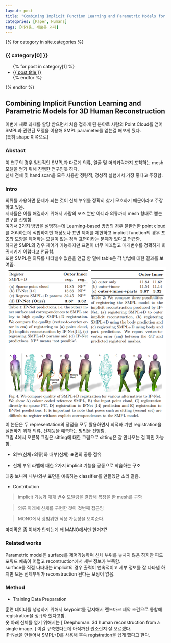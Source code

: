 ```yaml
---
layout: post
title: "Combining Implicit Function Learning and Parametric Models for 3D Human Reconstruction 정리"
categories: [Paper, Humans]
tags: [어려움, 새로운 과제]
---
```


{% for category in site.categories %}
  <h3>{{ category[0] }}</h3>
  <ul>
    {% for post in category[1] %}
      <li><a href="{{ post.url }}">{{ post.title }}</a></li>
    {% endfor %}
  </ul>
{% endfor %}

## Combining Implicit Function Learning and Parametric Models for 3D Human Reconstruction

이번에 새로 과제를 할당 받으면서 처음 접하게 된 분야로 사람의 Point Cloud를 얻어 SMPL과 관련된 모델을 이용해 SMPL parameter를 얻는걸 해보게 됬다.  
(특히 shape 이쪽으로)

### Abstact

이 연구의 경우 일반적인 SMPL과 다르게 의류, 얼굴 및 머리카락까지 포착하는 mesh 모델을 얻기 위해 진행한 연구인듯 하다.  
신체 전체 및 hand scan을 모두 사용한 정량적, 정성적 실험에서 가장 좋다고 주장함.

### Intro

의류를 사용하면 문제가 되는 것이 신체 부위를 정확히 찾기 모호하기 때문이라고 주장하고 있음.  
저자들은 이를 해결하기 위해서 사람의 포즈 뿐만 아니라 의류까지 mesh 형태로 뽑는 연구를 진행함.  
여기서 2가지 방법을 설명하는데 Learning-based 방법의 경우 불완전한 point cloud를 처리하는데 적합하지만 해상도나 표면 제어를 제한하고 implicit function의 경우 포즈와 모양을 제어하는 모델이 없는 정적 표면이라는 문제가 있다고 언급함.  
하지만 SMPL의 경우 제어가 가능하지만 표면이 너무 매끄럽고 매개변수를 정확하게 회귀시키기 어렵다고 언급함.  
또한 SMPL은 의류를 나타낼수 없음을 언급 함 밑에 table은 각 방법에 대한 결과를 보여줌.  
<img src="../post_images/table1.png" width="1000px"  title="table1"/>  
이 논문은 두 representation의 장점을 모두 활용하면서 최적화 기반 registration을 실현하기 위해 의류, 신체등을 예측하는 방법을 진행함.  
그림 4에서 오른쪽 그림은 sitting에 대한 그림으로 sitting은 잘 안나오는 걸 확인 가능함.

* 외부(신체+의류)와 내부(신체) 표면의 공동 점유

* 신체 부위 라벨에 대한 2가지 implicit 기능을 공동으로 학습하는 구조

대충 보니까 내부/외부 표면을 예측하는 classifier를 만들겠단 소리 같음.  
* Contribution

> implicit 기능과 매개 변수 모델링을 결합해 복장을 한 mesh를 구함  

> 의류 아래에 신체를 구현한 것이 첫번째 접근임

> MONO에서 광범위한 적용 가능성을 보여준다.  

마지막은 좀 이해가 안되는게 왜 MANO에서만 한거지?

### Related works
Parametric model은 surface를 제어가능하며 신체 부위를 놓치지 않음 하지만 피드 포워드 예측이 어렵고 recontruction에서 세부 정보가 부족함.  
surface를 직접 나타내는 implicit의 경우 출력이 연속적이고 세부 정보를 잘 나타냄 하지만 모든 신체부위가 reconstruction 된다는 보장이 없음.  

### Method

* Training Data Preparation  

훈련 데이터를 생성하기 위해서 keypoint를 감지해서 랜드마크 제약 조건으로 통합해 registration을 정규화 했다고함.  
옷 아래 신체를 얻기 위해서는 [ Deephuman: 3d human reconstruction from a single image. ] 이걸 구축했다는데 아직까진 뭔소린지 잘 모르겠다.  
IP-Net을 만들어서 SMPL+D를 사용해 후속 registration을 쉽게 했다고 한다.
